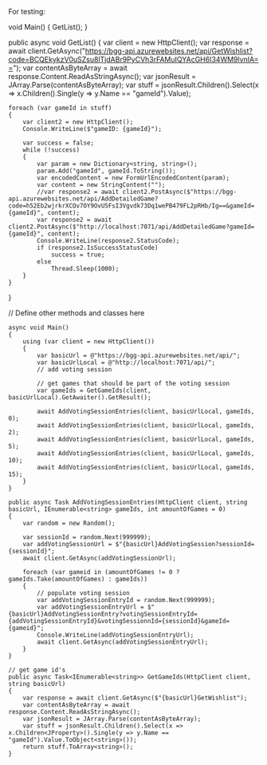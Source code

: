 For testing:

void Main()
{
GetList();
}

public async void GetList()
{
var client = new HttpClient();
var response = await client.GetAsync("https://bgg-api.azurewebsites.net/api/GetWishlist?code=BCQEkykzV0uSZsu8lTjdABr9PyCVh3rFAMuIQYAcGH6I34WM9lvnIA==");
var contentAsByteArray = await response.Content.ReadAsStringAsync();
var jsonResult = JArray.Parse(contentAsByteArray);
var stuff = jsonResult.Children().Select(x => x.Children<JProperty>().Single(y => y.Name == "gameId").Value);

    foreach (var gameId in stuff)
    {
    	var client2 = new HttpClient();
    	Console.WriteLine($"gameID: {gameId}");

    	var success = false;
    	while (!success)
    	{
    		var param = new Dictionary<string, string>();
    		param.Add("gameId", gameId.ToString());
    		var encodedContent = new FormUrlEncodedContent(param);
    		var content = new StringContent("");
    		//var response2 = await client2.PostAsync($"https://bgg-api.azurewebsites.net/api/AddDetailedGame?code=h52Eb2wjrkrXCOv7OY9OvU5FsI3Vgvdk73Dq1wePB479FL2pRHb/Ig==&gameId={gameId}", content);
    		var response2 = await client2.PostAsync($"http://localhost:7071/api/AddDetailedGame?gameId={gameId}", content);
    		Console.WriteLine(response2.StatusCode);
    		if (response2.IsSuccessStatusCode)
    			success = true;
    		else
    			Thread.Sleep(1000);
    	}
    }

}

// Define other methods and classes here
```
async void Main()
{
	using (var client = new HttpClient())
	{
		var basicUrl = @"https://bgg-api.azurewebsites.net/api/";
		var basicUrlLocal = @"http://localhost:7071/api/";
		// add voting session

		// get games that should be part of the voting session
		var gameIds = GetGameIds(client, basicUrlLocal).GetAwaiter().GetResult();

		await AddVotingSessionEntries(client, basicUrlLocal, gameIds, 0);
		await AddVotingSessionEntries(client, basicUrlLocal, gameIds, 2);
		await AddVotingSessionEntries(client, basicUrlLocal, gameIds, 5);
		await AddVotingSessionEntries(client, basicUrlLocal, gameIds, 10);
		await AddVotingSessionEntries(client, basicUrlLocal, gameIds, 15);
	}
}

public async Task AddVotingSessionEntries(HttpClient client, string basicUrl, IEnumerable<string> gameIds, int amountOfGames = 0)
{
	var random = new Random();

	var sessionId = random.Next(999999);
	var addVotingSessionUrl = $"{basicUrl}AddVotingSession?sessionId={sessionId}";
	await client.GetAsync(addVotingSessionUrl);
	
	foreach (var gameid in (amountOfGames != 0 ? gameIds.Take(amountOfGames) : gameIds))
	{
		// populate voting session
		var addVotingSessionEntryId = random.Next(999999);
		var addVotingSessionEntryUrl = $"{basicUrl}AddVotingSessionEntry?votingSessionEntryId={addVotingSessionEntryId}&votingSessionnId={sessionId}&gameId={gameid}";
		Console.WriteLine(addVotingSessionEntryUrl);
		await client.GetAsync(addVotingSessionEntryUrl);
	}
}

// get game id's
public async Task<IEnumerable<string>> GetGameIds(HttpClient client, string basicUrl)
{
	var response = await client.GetAsync($"{basicUrl}GetWishlist");
	var contentAsByteArray = await response.Content.ReadAsStringAsync();
	var jsonResult = JArray.Parse(contentAsByteArray);
	var stuff = jsonResult.Children().Select(x => x.Children<JProperty>().Single(y => y.Name == "gameId").Value.ToObject<string>());
	return stuff.ToArray<string>();
}
```
